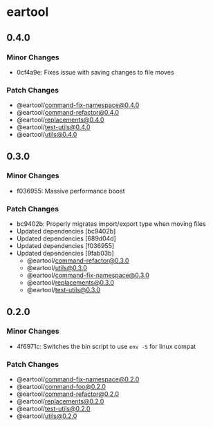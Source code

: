 # eartool

## 0.4.0

### Minor Changes

- 0cf4a9e: Fixes issue with saving changes to file moves

### Patch Changes

- @eartool/command-fix-namespace@0.4.0
- @eartool/command-refactor@0.4.0
- @eartool/replacements@0.4.0
- @eartool/test-utils@0.4.0
- @eartool/utils@0.4.0

## 0.3.0

### Minor Changes

- f036955: Massive performance boost

### Patch Changes

- bc9402b: Properly migrates import/export type when moving files
- Updated dependencies [bc9402b]
- Updated dependencies [689d04d]
- Updated dependencies [f036955]
- Updated dependencies [9fab03b]
  - @eartool/command-refactor@0.3.0
  - @eartool/utils@0.3.0
  - @eartool/command-fix-namespace@0.3.0
  - @eartool/replacements@0.3.0
  - @eartool/test-utils@0.3.0

## 0.2.0

### Minor Changes

- 4f6971c: Switches the bin script to use `env -S` for linux compat

### Patch Changes

- @eartool/command-fix-namespace@0.2.0
- @eartool/command-foo@0.2.0
- @eartool/command-refactor@0.2.0
- @eartool/replacements@0.2.0
- @eartool/test-utils@0.2.0
- @eartool/utils@0.2.0
